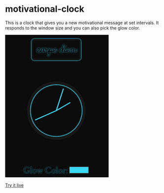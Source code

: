 # motivational-clock
This is a clock that gives you a new motivational message at set intervals. It responds to the window size and you can also pick the glow color.

![Clock](/screenshots/clock.png)

[Try it live](https://anth-dev.github.io/motivational-clock/)
